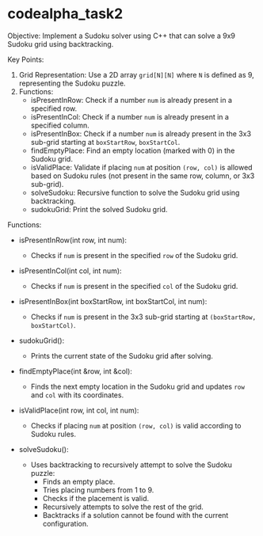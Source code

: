 # codealpha_task2

 Objective:
Implement a Sudoku solver using C++ that can solve a 9x9 Sudoku grid using backtracking.

 Key Points:
1. Grid Representation: Use a 2D array `grid[N][N]` where `N` is defined as 9, representing the Sudoku puzzle.
2. Functions:
   - isPresentInRow: Check if a number `num` is already present in a specified row.
   - isPresentInCol: Check if a number `num` is already present in a specified column.
   - isPresentInBox: Check if a number `num` is already present in the 3x3 sub-grid starting at `boxStartRow`, `boxStartCol`.
   - findEmptyPlace: Find an empty location (marked with 0) in the Sudoku grid.
   - isValidPlace: Validate if placing `num` at position `(row, col)` is allowed based on Sudoku rules (not present in the same row, column, or 3x3 sub-grid).
   - solveSudoku: Recursive function to solve the Sudoku grid using backtracking.
   - sudokuGrid: Print the solved Sudoku grid.

 Functions:
- isPresentInRow(int row, int num):
  - Checks if `num` is present in the specified `row` of the Sudoku grid.
  
- isPresentInCol(int col, int num):
  - Checks if `num` is present in the specified `col` of the Sudoku grid.
  
- isPresentInBox(int boxStartRow, int boxStartCol, int num):
  - Checks if `num` is present in the 3x3 sub-grid starting at `(boxStartRow, boxStartCol)`.

- sudokuGrid():
  - Prints the current state of the Sudoku grid after solving.

- findEmptyPlace(int &row, int &col):
  - Finds the next empty location in the Sudoku grid and updates `row` and `col` with its coordinates.

- isValidPlace(int row, int col, int num):
  - Checks if placing `num` at position `(row, col)` is valid according to Sudoku rules.

- solveSudoku():
  - Uses backtracking to recursively attempt to solve the Sudoku puzzle:
    - Finds an empty place.
    - Tries placing numbers from 1 to 9.
    - Checks if the placement is valid.
    - Recursively attempts to solve the rest of the grid.
    - Backtracks if a solution cannot be found with the current configuration.






